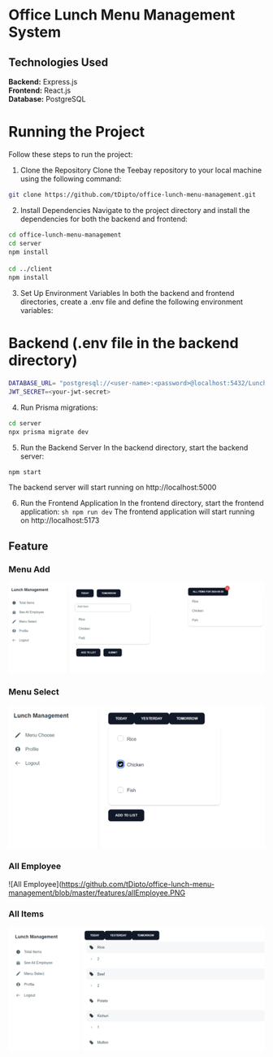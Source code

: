 # Office Lunch Menu Management System

## Technologies Used
**Backend:** Express.js  
**Frontend:** React.js  
**Database:** PostgreSQL

# Running the Project
Follow these steps to run the project:

1. Clone the Repository
Clone the Teebay repository to your local machine using the following command:

```sh
git clone https://github.com/tDipto/office-lunch-menu-management.git
```

2. Install Dependencies
Navigate to the project directory and install the dependencies for both the backend and frontend:

``` sh
cd office-lunch-menu-management
cd server
npm install

cd ../client
npm install
```

3. Set Up Environment Variables
In both the backend and frontend directories, create a .env file and define the following environment variables:

# Backend (.env file in the backend directory)
``` sh
DATABASE_URL= "postgresql://<user-name>:<password>@localhost:5432/Lunch-management?schema=public"
JWT_SECRET=<your-jwt-secret>
```

4. Run Prisma migrations:
``` sh
cd server
npx prisma migrate dev
```

5. Run the Backend Server
In the backend directory, start the backend server:

``` sh
npm start
```
The backend server will start running on http://localhost:5000

6. Run the Frontend Application
In the frontend directory, start the frontend application:
`` sh
npm run dev
``
The frontend application will start running on http://localhost:5173




## Feature

### Menu Add
![Menu Add](https://github.com/tDipto/office-lunch-menu-management/blob/master/features/menuAdd.PNG)


### Menu Select
![Menu Select](https://github.com/tDipto/office-lunch-menu-management/blob/master/features/menuSelect.PNG)

### All Employee
![All Employee](https://github.com/tDipto/office-lunch-menu-management/blob/master/features/allEmployee.PNG


### All Items
![All Items](https://github.com/tDipto/office-lunch-menu-management/blob/master/features/allItems.PNG)
